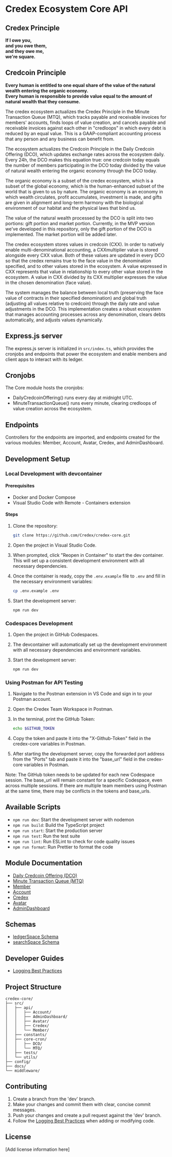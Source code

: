 # Credex Ecosystem Core API

## Credex Principle

**If I owe you,**\
**and you owe them,**\
**and they owe me,**\
**we're square.**

## Credcoin Principle

**Every human is entitled to one equal share of the value of the natural wealth entering the organic economy.**\
**Every human is responsible to provide value equal to the amount of natural wealth that they consume.**

The credex ecosystem actualizes the Credex Principle in the Minute Transaction Queue (MTQ), which tracks payable and receivable invoices for members' accounts, finds loops of value creation, and cancels payable and receivable invoices against each other in "credloops" in which every debt is reduced by an equal value. This is a GAAP-compliant accounting process that any person and any business can benefit from.

The ecosystem actualizes the Credcoin Principle in the Daily Credcoin Offering (DCO), which updates exchange rates across the ecosystem daily. Every 24h, the DCO makes this equation true: one credcoin today equals the number of members participating in the DCO today divided by the value of natural wealth entering the organic economy through the DCO today.

The organic economy is a subset of the credex ecosystem, which is a subset of the global economy, which is the human-enhanced subset of the world that is given to us by nature. The organic economy is an economy in which wealth circulates, profit accumulates, investment is made, and gifts are given in alignment and long-term harmony with the biological environment of our habitat and the physical laws that bind us.

The value of the natural wealth processed by the DCO is split into two portions: gift portion and market portion. Currently, in the MVP version we've developed in this repository, only the gift portion of the DCO is implemented. The market portion will be added later.

The credex ecosystem stores values in credcoin (CXX). In order to natively enable multi-denominational accounting, a CXXmultiplier value is stored alongside every CXX value. Both of these values are updated in every DCO so that the credex remains true to the face value in the denomination specified, and to other values stored in the ecosystem. A value expressed in CXX represents that value in relationship to every other value stored in the ecosystem. A value in CXX divided by its CXX multiplier expresses the value in the chosen denomination (face value).

The system manages the balance between local truth (preserving the face value of contracts in their specified denomination) and global truth (adjusting all values relative to credcoin) through the daily rate and value adjustments in the DCO. This implementation creates a robust ecosystem that manages accounting processes across any denomination, clears debts automatically, and adjusts values dynamically.

## Express.js server

The express.js server is initialized in `src/index.ts`, which provides the cronjobs and endpoints that power the ecosystem and enable members and client apps to interact with its ledger.

## Cronjobs

The Core module hosts the cronjobs:

- DailyCredcoinOffering() runs every day at midnight UTC.
- MinuteTransactionQueue() runs every minute, clearing credloops of value creation across the ecosystem.

## Endpoints

Controllers for the endpoints are imported, and endpoints created for the various modules: Member, Account, Avatar, Credex, and AdminDashboard.

## Development Setup

### Local Development with devcontainer

#### Prerequisites

- Docker and Docker Compose
- Visual Studio Code with Remote - Containers extension

#### Steps

1. Clone the repository:

   ```bash
   git clone https://github.com/Credex/credex-core.git
   ```

2. Open the project in Visual Studio Code.

3. When prompted, click "Reopen in Container" to start the dev container. This will set up a consistent development environment with all necessary dependencies.

4. Once the container is ready, copy the `.env.example` file to `.env` and fill in the necessary environment variables:

   ```bash
   cp .env.example .env
   ```

5. Start the development server:
   ```bash
   npm run dev
   ```

### Codespaces Development

1. Open the project in GitHub Codespaces.

2. The devcontainer will automatically set up the development environment with all necessary dependencies and environment variables.

3. Start the development server:
   ```bash
   npm run dev
   ```

### Using Postman for API Testing

1. Navigate to the Postman extension in VS Code and sign in to your Postman account.

2. Open the Credex Team Workspace in Postman.

3. In the terminal, print the GitHub Token:

   ```bash
   echo $GITHUB_TOKEN
   ```

4. Copy the token and paste it into the "X-Github-Token" field in the credex-core variables in Postman.

5. After starting the development server, copy the forwarded port address from the "Ports" tab and paste it into the "base_url" field in the credex-core variables in Postman.

Note: The GitHub token needs to be updated for each new Codespace session. The base_url will remain constant for a specific Codespace, even across multiple sessions. If there are multiple team members using Postman at the same time, there may be conflicts in the tokens and base_urls.

## Available Scripts

- `npm run dev`: Start the development server with nodemon
- `npm run build`: Build the TypeScript project
- `npm run start`: Start the production server
- `npm run test`: Run the test suite
- `npm run lint`: Run ESLint to check for code quality issues
- `npm run format`: Run Prettier to format the code

## Module Documentation

- [Daily Credcoin Offering (DCO)](<docs/Daily_Credcoin_Offering_(DCO).md>)
- [Minute Transaction Queue (MTQ)](<docs/MinuteTransactionQueue_(MTQ).md>)
- [Member](docs/Member.md)
- [Account](docs/Account.md)
- [Credex](docs/Credex.md)
- [Avatar](docs/Avatar.md)
- [AdminDashboard](docs/AdminDashboard.md)

## Schemas

- [ledgerSpace Schema](docs/ledgerSpace_schema.md)
- [searchSpace Schema](docs/searchSpace_schema.md)

## Developer Guides

- [Logging Best Practices](docs/logging_best_practices.md)

## Project Structure

```
credex-core/
├── src/
│   ├── api/
│   │   ├── Account/
│   │   ├── AdminDashboard/
│   │   ├── Avatar/
│   │   ├── Credex/
│   │   └── Member/
│   ├── constants/
│   ├── core-cron/
│   │   ├── DCO/
│   │   └── MTQ/
│   ├── tests/
│   └── utils/
├── config/
├── docs/
└── middleware/
```

## Contributing

1. Create a branch from the 'dev' branch.
2. Make your changes and commit them with clear, concise commit messages.
3. Push your changes and create a pull request against the 'dev' branch.
4. Follow the [Logging Best Practices](docs/logging_best_practices.md) when adding or modifying code.

## License

[Add license information here]
